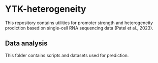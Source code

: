 # YTK-heterogeneity
This repository contains utilities for promoter strength and heterogeneity prodiction based on single-cell RNA sequencing data (Patel et al., 2023).

## Data analysis
This folder contains scripts and datasets used for prediction.
